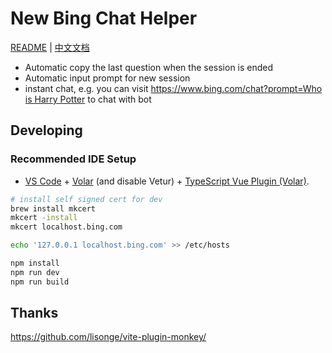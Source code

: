 # New Bing Chat Helper

[README](README.md) | [中文文档](README_zh.md)

- Automatic copy the last question when the session is ended
- Automatic input prompt for new session
- instant chat, e.g. you can visit [https://www.bing.com/chat?prompt=Who is Harry Potter](https://www.bing.com/chat?prompt=Who%20is%20Harry%20Potter) to chat with bot

## Developing

### Recommended IDE Setup

- [VS Code](https://code.visualstudio.com/) + [Volar](https://marketplace.visualstudio.com/items?itemName=Vue.volar) (and disable Vetur) + [TypeScript Vue Plugin (Volar)](https://marketplace.visualstudio.com/items?itemName=Vue.vscode-typescript-vue-plugin).

```bash
# install self signed cert for dev
brew install mkcert
mkcert -install
mkcert localhost.bing.com

echo '127.0.0.1 localhost.bing.com' >> /etc/hosts

npm install
npm run dev
npm run build
```

## Thanks

https://github.com/lisonge/vite-plugin-monkey/
